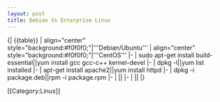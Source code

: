 ```yaml
---
layout: post 
title: Debian Vs Enterprise Linux
---
```


{| {{table}}
| align="center" style="background:#f0f0f0;"|'''Debian/Ubuntu'''
| align="center" style="background:#f0f0f0;"|'''CentOS'''
|-
| sudo apt-get install build-essential||yum install gcc gcc-c++ kernel-devel
|-
| dpkg -l||yum list installed
|-
| apt-get install apache2||yum install httpd
|-
| dpkg -i package.deb||rpm -i package.rpm
|-
| ||
|-
| ||
|}


[[Category:Linux]]
